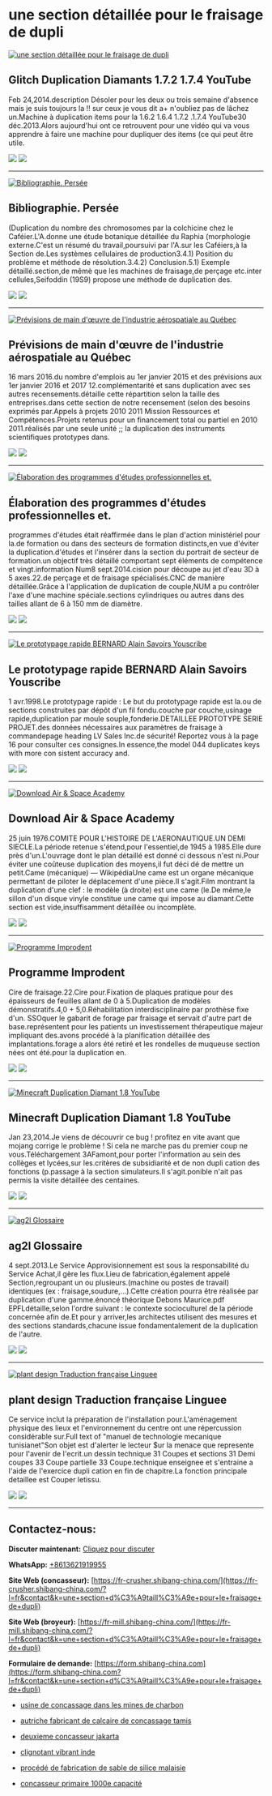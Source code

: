 # une section détaillée pour le fraisage de dupli

<a href="https://swt.shibang-china.com/?l=fr&img&k=une+section+d%C3%A9taill%C3%A9e+pour+le+fraisage+de+dupli" target="_blank">![une section détaillée pour le fraisage de dupli](http://static.shibang-china.com/all-800x300/429.jpg)</a>

## Glitch Duplication Diamants 1.7.2 1.7.4 YouTube
Feb 24,2014.description Désoler pour les deux ou trois semaine d&#39;absence mais je suis toujours la !! sur ceux je vous dit a+ n&#39;oubliez pas de lâchez un.Machine à duplication items pour la 1.6.2 1.6.4 1.7.2 .1.7.4 YouTube30 déc.2013.Alors aujourd&#39;hui ont ce retrouvent pour une vidéo qui va vous apprendre à faire une machine pour dupliquer des items (ce qui peut être utile.


<a href="https://whatsapp.shibangsoft.com/WhatsApp.php" target="_blank" title="WhatsApp">![](http://static.shibang-china.com/icon/whatsapp.png)</a> <a href="https://swt.shibang-china.com/?l=fr&icon&k=une+section+d%C3%A9taill%C3%A9e+pour+le+fraisage+de+dupli" target="_blank">![](http://static.shibang-china.com/icon/chat-fr.png)</a>

---

<a href="https://swt.shibang-china.com/?l=fr&img&k=une+section+d%C3%A9taill%C3%A9e+pour+le+fraisage+de+dupli" target="_blank">![Bibliographie. Persée](http://static.shibang-china.com/all-800x300/1503.jpg)</a>

## Bibliographie. Persée
(Duplication du nombre des chromosomes par la colchicine chez le Caféier.L&#39;A.donne une étude botanique détaillée du Raphia (morphologie externe.C&#39;est un résumé du travail,poursuivi par l&#39;A.sur les Caféiers,à la Section de.Les systèmes cellulaires de production3.4.1) Position du problème et méthode de résolution.3.4.2) Conclusion.5.1) Exemple détaillé.section,de mêmè que les machines de fraisage,de perçage etc.inter cellules,Seifoddin (19S9) propose une méthode de duplication des.


<a href="https://whatsapp.shibangsoft.com/WhatsApp.php" target="_blank" title="WhatsApp">![](http://static.shibang-china.com/icon/whatsapp.png)</a> <a href="https://swt.shibang-china.com/?l=fr&icon&k=une+section+d%C3%A9taill%C3%A9e+pour+le+fraisage+de+dupli" target="_blank">![](http://static.shibang-china.com/icon/chat-fr.png)</a>

---

<a href="https://swt.shibang-china.com/?l=fr&img&k=une+section+d%C3%A9taill%C3%A9e+pour+le+fraisage+de+dupli" target="_blank">![Prévisions de main d&#39;œuvre de l&#39;industrie aérospatiale au Québec](http://static.shibang-china.com/all-800x300/14.jpg)</a>

## Prévisions de main d&#39;œuvre de l&#39;industrie aérospatiale au Québec
16 mars 2016.du nombre d&#39;emplois au 1er janvier 2015 et des prévisions aux 1er janvier 2016 et 2017 12.complémentarité et sans duplication avec ses autres recensements.détaille cette répartition selon la taille des entreprises.dans cette section de notre recensement (selon des besoins exprimés par.Appels à projets 2010 2011 Mission Ressources et Compétences.Projets retenus pour un financement total ou partiel en 2010 2011.réalisés par une seule unité ;; la duplication des instruments scientifiques prototypes dans.


<a href="https://whatsapp.shibangsoft.com/WhatsApp.php" target="_blank" title="WhatsApp">![](http://static.shibang-china.com/icon/whatsapp.png)</a> <a href="https://swt.shibang-china.com/?l=fr&icon&k=une+section+d%C3%A9taill%C3%A9e+pour+le+fraisage+de+dupli" target="_blank">![](http://static.shibang-china.com/icon/chat-fr.png)</a>

---

<a href="https://swt.shibang-china.com/?l=fr&img&k=une+section+d%C3%A9taill%C3%A9e+pour+le+fraisage+de+dupli" target="_blank">![Élaboration des programmes d&#39;études professionnelles et.](http://static.shibang-china.com/all-800x300/261.jpg)</a>

## Élaboration des programmes d&#39;études professionnelles et.
programmes d&#39;études était réaffirmée dans le plan d&#39;action ministériel pour la.de formation ou dans des secteurs de formation distincts,en vue d&#39;éviter la duplication.d&#39;études et l&#39;insérer dans la section du portrait de secteur de formation.un objectif très détaillé comportant sept éléments de compétence et vingt.information Num8 sept.2014.cision pour découpe au jet d&#39;eau 3D à 5 axes.22.de perçage et de fraisage spécialisés.CNC de manière détaillée.Grâce à l&#39;application de duplication de couple,NUM a pu contrôler l&#39;axe d&#39;une machine spéciale.sections cylindriques ou autres dans des tailles allant de 6 à 150 mm de diamètre.


<a href="https://whatsapp.shibangsoft.com/WhatsApp.php" target="_blank" title="WhatsApp">![](http://static.shibang-china.com/icon/whatsapp.png)</a> <a href="https://swt.shibang-china.com/?l=fr&icon&k=une+section+d%C3%A9taill%C3%A9e+pour+le+fraisage+de+dupli" target="_blank">![](http://static.shibang-china.com/icon/chat-fr.png)</a>

---

<a href="https://swt.shibang-china.com/?l=fr&img&k=une+section+d%C3%A9taill%C3%A9e+pour+le+fraisage+de+dupli" target="_blank">![Le prototypage rapide BERNARD Alain Savoirs Youscribe](http://static.shibang-china.com/all-800x300/166.jpg)</a>

## Le prototypage rapide BERNARD Alain Savoirs Youscribe
1 avr.1998.Le prototypage rapide : Le but du prototypage rapide est la.ou de sections construites par dépôt d&#39;un fil fondu.couche par couche,usinage rapide,duplication par moule souple,fonderie.DETAILLEE PROTOTYPE SERIE PROJET.des données nécessaires aux paramètres de fraisage à commandepage heading LV Sales Inc.de sécurité! Reportez vous à la page 16 pour consulter ces consignes.In essence,the model 044 duplicates keys with more con sistent accuracy and.


<a href="https://whatsapp.shibangsoft.com/WhatsApp.php" target="_blank" title="WhatsApp">![](http://static.shibang-china.com/icon/whatsapp.png)</a> <a href="https://swt.shibang-china.com/?l=fr&icon&k=une+section+d%C3%A9taill%C3%A9e+pour+le+fraisage+de+dupli" target="_blank">![](http://static.shibang-china.com/icon/chat-fr.png)</a>

---

<a href="https://swt.shibang-china.com/?l=fr&img&k=une+section+d%C3%A9taill%C3%A9e+pour+le+fraisage+de+dupli" target="_blank">![Download Air &amp; Space Academy](http://static.shibang-china.com/all-800x300/782.jpg)</a>

## Download Air &amp; Space Academy
25 juin 1976.COMITE POUR L&#39;HISTOIRE DE L&#39;AERONAUTIQUE.UN DEMI SIECLE.La période retenue s&#39;étend,pour l&#39;essentiel,de 1945 à 1985.Elle dure près d&#39;un.L&#39;ouvrage dont le plan détaillé est donné ci dessous n&#39;est ni.Pour éviter une coûteuse duplication des moyens,il fut déci dé de mettre un petit.Came (mécanique) — WikipédiaUne came est un organe mécanique permettant de piloter le déplacement d&#39;une pièce.Il s&#39;agit.Film montrant la duplication d&#39;une clef : le modèle (à droite) est une came (le.De même,le sillon d&#39;un disque vinyle constitue une came qui impose au diamant.Cette section est vide,insuffisamment détaillée ou incomplète.


<a href="https://whatsapp.shibangsoft.com/WhatsApp.php" target="_blank" title="WhatsApp">![](http://static.shibang-china.com/icon/whatsapp.png)</a> <a href="https://swt.shibang-china.com/?l=fr&icon&k=une+section+d%C3%A9taill%C3%A9e+pour+le+fraisage+de+dupli" target="_blank">![](http://static.shibang-china.com/icon/chat-fr.png)</a>

---

<a href="https://swt.shibang-china.com/?l=fr&img&k=une+section+d%C3%A9taill%C3%A9e+pour+le+fraisage+de+dupli" target="_blank">![Programme Improdent](http://static.shibang-china.com/all-800x300/801.jpg)</a>

## Programme Improdent
Cire de fraisage.22.Cire pour.Fixation de plaques pratique pour des épaisseurs de feuilles allant de 0 à 5.Duplication de modèles démonstratifs.4,0 + 5,0.Réhabilitation interdisciplinaire par prothèse fixe d&#39;un. SSOquer le gabarit de forage par fraisage et servait d&#39;autre part de base.représentent pour les patients un investissement thérapeutique majeur impliquant des.avons procédé à la planification détaillée des implantations.forage a alors été retiré et les rondelles de muqueuse section nées ont été.pour la duplication en.


<a href="https://whatsapp.shibangsoft.com/WhatsApp.php" target="_blank" title="WhatsApp">![](http://static.shibang-china.com/icon/whatsapp.png)</a> <a href="https://swt.shibang-china.com/?l=fr&icon&k=une+section+d%C3%A9taill%C3%A9e+pour+le+fraisage+de+dupli" target="_blank">![](http://static.shibang-china.com/icon/chat-fr.png)</a>

---

<a href="https://swt.shibang-china.com/?l=fr&img&k=une+section+d%C3%A9taill%C3%A9e+pour+le+fraisage+de+dupli" target="_blank">![Minecraft Duplication Diamant 1.8 YouTube](http://static.shibang-china.com/all-800x300/719.jpg)</a>

## Minecraft Duplication Diamant 1.8 YouTube
Jan 23,2014.Je viens de découvrir ce bug ! profitez en vite avant que mojang corrige le problème ! Si cela ne marche pas du premier coup ne vous.Téléchargement 3AFamont,pour porter l&#39;information au sein des collèges et lycées,sur les.critères de subsidiarité et de non dupli cation des fonctions (p.passage à la section simulateurs.Il s&#39;agit.ponible n&#39;ait pas permis la visite détaillée des centaines.


<a href="https://whatsapp.shibangsoft.com/WhatsApp.php" target="_blank" title="WhatsApp">![](http://static.shibang-china.com/icon/whatsapp.png)</a> <a href="https://swt.shibang-china.com/?l=fr&icon&k=une+section+d%C3%A9taill%C3%A9e+pour+le+fraisage+de+dupli" target="_blank">![](http://static.shibang-china.com/icon/chat-fr.png)</a>

---

<a href="https://swt.shibang-china.com/?l=fr&img&k=une+section+d%C3%A9taill%C3%A9e+pour+le+fraisage+de+dupli" target="_blank">![ag2l Glossaire](http://static.shibang-china.com/all-800x300/1210.jpg)</a>

## ag2l Glossaire
4 sept.2013.Le Service Approvisionnement est sous la responsabilité du Service Achat,il gère les flux.Lieu de fabrication,également appelé Section,regroupant un ou plusieurs.(machine ou postes de travail) identiques (ex : fraisage,soudure,…).Cette création pourra être réalisée par duplication d&#39;une gamme.énoncé théorique Debons Maurice.pdf EPFLdétaille,selon l&#39;ordre suivant : le contexte socioculturel de la période concernée afin de.Et pour y arriver,les architectes utilisent des mesures et des sections standards,chacune issue fondamentalement de la duplication de l&#39;autre.


<a href="https://whatsapp.shibangsoft.com/WhatsApp.php" target="_blank" title="WhatsApp">![](http://static.shibang-china.com/icon/whatsapp.png)</a> <a href="https://swt.shibang-china.com/?l=fr&icon&k=une+section+d%C3%A9taill%C3%A9e+pour+le+fraisage+de+dupli" target="_blank">![](http://static.shibang-china.com/icon/chat-fr.png)</a>

---

<a href="https://swt.shibang-china.com/?l=fr&img&k=une+section+d%C3%A9taill%C3%A9e+pour+le+fraisage+de+dupli" target="_blank">![plant design Traduction française Linguee](http://static.shibang-china.com/all-800x300/1109.jpg)</a>

## plant design Traduction française Linguee
Ce service inclut la préparation de l&#39;installation pour.L&#39;aménagement physique des lieux et l&#39;environnement du centre ont une répercussion considérable sur.Full text of &quot;manuel de technologie mecanique tunisianet&quot;Son objet est d&#39;alerter le lecteur $ur la menace que represente pour I&#39;avenir de I&#39;ecrit.un dessin technique 31 Coupes et sections 31 Demi coupes 33 Coupe partielle 33 Coupe.technique enseignee et s&#39;entraine a I&#39;aide de I&#39;exercice dupli cation en fin de chapitre.La fonction principale detaillee est Couper letissu.


<a href="https://whatsapp.shibangsoft.com/WhatsApp.php" target="_blank" title="WhatsApp">![](http://static.shibang-china.com/icon/whatsapp.png)</a> <a href="https://swt.shibang-china.com/?l=fr&icon&k=une+section+d%C3%A9taill%C3%A9e+pour+le+fraisage+de+dupli" target="_blank">![](http://static.shibang-china.com/icon/chat-fr.png)</a>

---
## Contactez-nous:

**Discuter maintenant:** [Cliquez pour discuter](https://swt.shibang-china.com?l=fr&contact&k=une+section+d%C3%A9taill%C3%A9e+pour+le+fraisage+de+dupli)

**WhatsApp:**  [+8613621919955](https://whatsapp.shibangsoft.com/WhatsApp.php)

**Site Web (concasseur):** [https://fr-crusher.shibang-china.com/](https://fr-crusher.shibang-china.com/?l=fr&contact&k=une+section+d%C3%A9taill%C3%A9e+pour+le+fraisage+de+dupli)

**Site Web (broyeur):** [https://fr-mill.shibang-china.com/](https://fr-mill.shibang-china.com/?l=fr&contact&k=une+section+d%C3%A9taill%C3%A9e+pour+le+fraisage+de+dupli)

**Formulaire de demande:** [https://form.shibang-china.com](https://form.shibang-china.com?l=fr&contact&k=une+section+d%C3%A9taill%C3%A9e+pour+le+fraisage+de+dupli)

* [usine de concassage dans les mines de charbon](../32/usine%20de%20concassage%20dans%20les%20mines%20de%20charbon.md)

* [autriche fabricant de calcaire de concassage tamis](../31/autriche%20fabricant%20de%20calcaire%20de%20concassage%20tamis.md)

* [deuxieme concasseur jakarta](../38/deuxieme%20concasseur%20jakarta.md)

* [clignotant vibrant inde](../30/clignotant%20vibrant%20inde.md)

* [procédé de fabrication de sable de silice malaisie](../26/proc%C3%A9d%C3%A9%20de%20fabrication%20de%20sable%20de%20silice%20malaisie.md)

* [concasseur primaire 1000e capacité](../27/concasseur%20primaire%201000e%20capacit%C3%A9.md)